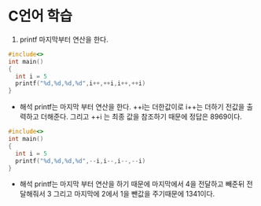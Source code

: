 # C언어 학습

1. printf 마지막부터 연산을 한다.

```c
#include<>
int main()
{
  int i = 5
  printf("%d,%d,%d,%d",i++,++i,i++,++i)
}
```

- 해석
  printf는 마지막 부터 연산을 한다.
  ++i는 더한값이로 i++는 더하기 전값을 출력하고 더해준다.
  그리고 ++i 는 최종 값을 참조하기 때문에 정답은 8969이다.

```c
#include<>
int main()
{
  int i = 5
  printf("%d,%d,%d,%d",--i,i--,i--,--i)
}
```

- 해석
  printf는 마지막 부터 연산을 하기 때문에
  마지막에서 4을 전달하고 빼준뒤 전달해줘서 3 그리고 마지막에 2에서 1을 뺀값을 주기때문에 1341이다.
